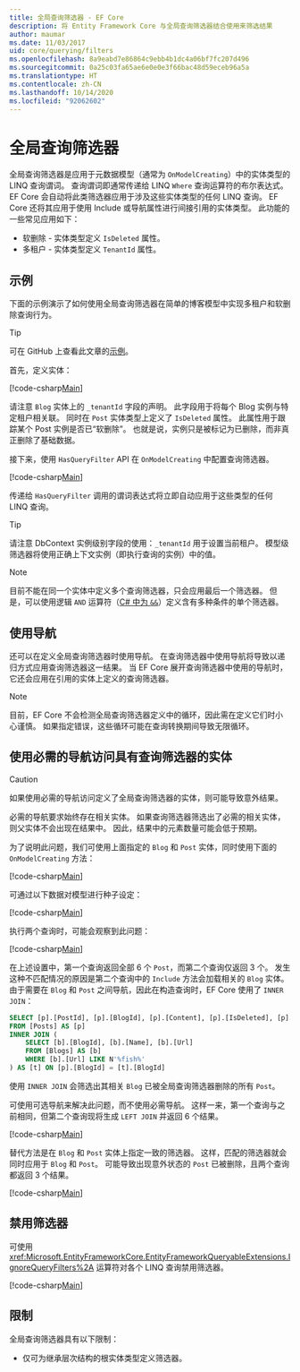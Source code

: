 ```yaml
---
title: 全局查询筛选器 - EF Core
description: 将 Entity Framework Core 与全局查询筛选器结合使用来筛选结果
author: maumar
ms.date: 11/03/2017
uid: core/querying/filters
ms.openlocfilehash: 8a9eabd7e86864c9ebb4b1dc4a06bf7fc207d496
ms.sourcegitcommit: 0a25c03fa65ae6e0e0e3f66bac48d59eceb96a5a
ms.translationtype: HT
ms.contentlocale: zh-CN
ms.lasthandoff: 10/14/2020
ms.locfileid: "92062602"
---
```

# <a name="global-query-filters"></a>全局查询筛选器

全局查询筛选器是应用于元数据模型（通常为 `OnModelCreating`）中的实体类型的 LINQ 查询谓词。 查询谓词即通常传递给 LINQ `Where` 查询运算符的布尔表达式。  EF Core 会自动将此类筛选器应用于涉及这些实体类型的任何 LINQ 查询。  EF Core 还将其应用于使用 Include 或导航属性进行间接引用的实体类型。 此功能的一些常见应用如下：

* 软删除 - 实体类型定义 `IsDeleted` 属性。
* 多租户 - 实体类型定义 `TenantId` 属性。

## <a name="example"></a>示例

下面的示例演示了如何使用全局查询筛选器在简单的博客模型中实现多租户和软删除查询行为。

> [!TIP]
> 可在 GitHub 上查看此文章的[示例](https://github.com/dotnet/EntityFramework.Docs/tree/master/samples/core/Querying/QueryFilters)。

首先，定义实体：

[!code-csharp[Main](../../../samples/core/Querying/QueryFilters/Entities.cs#Entities)]

请注意 `Blog` 实体上的 `_tenantId` 字段的声明。 此字段用于将每个 Blog 实例与特定租户相关联。 同时在 `Post` 实体类型上定义了 `IsDeleted` 属性。 此属性用于跟踪某个 Post 实例是否已“软删除”。 也就是说，实例只是被标记为已删除，而非真正删除了基础数据。

接下来，使用 `HasQueryFilter` API 在 `OnModelCreating` 中配置查询筛选器。

[!code-csharp[Main](../../../samples/core/Querying/QueryFilters/BloggingContext.cs#FilterConfiguration)]

传递给 `HasQueryFilter` 调用的谓词表达式将立即自动应用于这些类型的任何 LINQ 查询。

> [!TIP]
> 请注意 DbContext 实例级别字段的使用：`_tenantId` 用于设置当前租户。 模型级筛选器将使用正确上下文实例（即执行查询的实例）中的值。

> [!NOTE]
> 目前不能在同一个实体中定义多个查询筛选器，只会应用最后一个筛选器。 但是，可以使用逻辑 `AND` 运算符（[C# 中为 `&&`](/dotnet/csharp/language-reference/operators/boolean-logical-operators#conditional-logical-and-operator-)）定义含有多种条件的单个筛选器。

## <a name="use-of-navigations"></a>使用导航

还可以在定义全局查询筛选器时使用导航。 在查询筛选器中使用导航将导致以递归方式应用查询筛选器这一结果。 当 EF Core 展开查询筛选器中使用的导航时，它还会应用在引用的实体上定义的查询筛选器。

> [!NOTE]
> 目前，EF Core 不会检测全局查询筛选器定义中的循环，因此需在定义它们时小心谨慎。 如果指定错误，这些循环可能在查询转换期间导致无限循环。

## <a name="accessing-entity-with-query-filter-using-required-navigation"></a>使用必需的导航访问具有查询筛选器的实体

> [!CAUTION]
> 如果使用必需的导航访问定义了全局查询筛选器的实体，则可能导致意外结果。

必需的导航要求始终存在相关实体。 如果查询筛选器筛选出了必需的相关实体，则父实体不会出现在结果中。 因此，结果中的元素数量可能会低于预期。

为了说明此问题，我们可使用上面指定的 `Blog` 和 `Post` 实体，同时使用下面的 `OnModelCreating` 方法：

[!code-csharp[Main](../../../samples/core/Querying/QueryFilters/FilteredBloggingContextRequired.cs#IncorrectFilter)]

可通过以下数据对模型进行种子设定：

[!code-csharp[Main](../../../samples/core/Querying/QueryFilters/Program.cs#SeedData)]

执行两个查询时，可能会观察到此问题：

[!code-csharp[Main](../../../samples/core/Querying/QueryFilters/Program.cs#Queries)]

在上述设置中，第一个查询返回全部 6 个 `Post`，而第二个查询仅返回 3 个。 发生这种不匹配情况的原因是第二个查询中的 `Include` 方法会加载相关的 `Blog` 实体。 由于需要在 `Blog` 和 `Post` 之间导航，因此在构造查询时，EF Core 使用了 `INNER JOIN`：

```sql
SELECT [p].[PostId], [p].[BlogId], [p].[Content], [p].[IsDeleted], [p].[Title], [t].[BlogId], [t].[Name], [t].[Url]
FROM [Posts] AS [p]
INNER JOIN (
    SELECT [b].[BlogId], [b].[Name], [b].[Url]
    FROM [Blogs] AS [b]
    WHERE [b].[Url] LIKE N'%fish%'
) AS [t] ON [p].[BlogId] = [t].[BlogId]
```

使用 `INNER JOIN` 会筛选出其相关 `Blog` 已被全局查询筛选器删除的所有 `Post`。

可使用可选导航来解决此问题，而不使用必需导航。
这样一来，第一个查询与之前相同，但第二个查询现将生成 `LEFT JOIN` 并返回 6 个结果。

[!code-csharp[Main](../../../samples/core/Querying/QueryFilters/FilteredBloggingContextRequired.cs#OptionalNavigation)]

替代方法是在 `Blog` 和 `Post` 实体上指定一致的筛选器。
这样，匹配的筛选器就会同时应用于 `Blog` 和 `Post`。 可能导致出现意外状态的 `Post` 已被删除，且两个查询都返回 3 个结果。

[!code-csharp[Main](../../../samples/core/Querying/QueryFilters/FilteredBloggingContextRequired.cs#MatchingFilters)]

## <a name="disabling-filters"></a>禁用筛选器

可使用 <xref:Microsoft.EntityFrameworkCore.EntityFrameworkQueryableExtensions.IgnoreQueryFilters%2A> 运算符对各个 LINQ 查询禁用筛选器。

[!code-csharp[Main](../../../samples/core/Querying/QueryFilters/Program.cs#IgnoreFilters)]

## <a name="limitations"></a>限制

全局查询筛选器具有以下限制：

* 仅可为继承层次结构的根实体类型定义筛选器。
